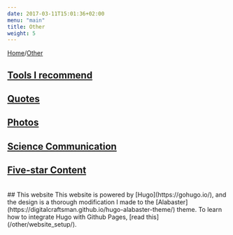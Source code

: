 ```yaml
---
date: 2017-03-11T15:01:36+02:00
menu: "main"
title: Other
weight: 5
---
```


[Home](/)/[Other](/other/)

## <i class="fa fa-wrench fa-fw" aria-hidden="true"></i> [Tools I recommend](/other/tools/)
<!-- ## <i class="entypo entypo-tools" aria-hidden="true"></i> [Tools I recommend](/other/tools/) -->

## <i class="fa fa-quote-left fa-fw" aria-hidden="true"></i> [Quotes](/other/quotes/)
<!-- ## <i class="entypo entypo-quote" aria-hidden="true"></i> [Quotes](/other/quotes/) -->
## <i class="fa fa-camera fa-fw" aria-hidden="true"></i> [Photos](/other/photos/)
<!-- ## <i class="entypo entypo-camera" aria-hidden="true"></i> [Photos](/other/photos/)
 -->

## <i class="fa fa-area-chart fa-fw" aria-hidden="true"></i> [Science Communication](/other/communication/)
<!-- ## <i class="entypo entypo-chart-line" aria-hidden="true"></i> [Visualizations](/other/visual/) -->

## <i class="fa fa-star fa-fw" aria-hidden="true"></i> [Five-star Content](/other/five-stars/)
<!-- ## <i class="fa fa-star" aria-hidden="true"></i><sup>5</sup> [Five-star Content](/other/five-stars/) -->

<br/>
## This website
This website is powered by [Hugo](https://gohugo.io/), and the design is a thorough modification I made to the [Alabaster](https://digitalcraftsman.github.io/hugo-alabaster-theme/) theme. To learn how to integrate Hugo with Github Pages, [read this](/other/website_setup/).